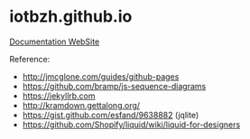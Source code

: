 # iotbzh.github.io
[Documentation WebSite](https://iotbzh.github.io/)

Reference: 
 - http://jmcglone.com/guides/github-pages
 - https://github.com/bramp/js-sequence-diagrams
 - https://jekyllrb.com
 - http://kramdown.gettalong.org/        
 - https://gist.github.com/esfand/9638882 (jqlite)
 - https://github.com/Shopify/liquid/wiki/liquid-for-designers
